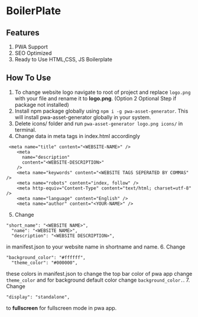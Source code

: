 # BoilerPlate

## Features

1. PWA Support
2. SEO Optimized
3. Ready to Use HTML,CSS, JS Boilerplate

## How To Use

1. To change website logo navigate to root of project and replace `logo.png` with your file and rename it to **logo.png**.
   (Option 2 Optional Step if package not installed)
2. Install npm package globally using `npm i -g pwa-asset-generator`. This will install pwa-asset-generator globally in your system.
3. Delete icons/ folder and run `pwa-asset-generator logo.png icons/` in terminal.
4. Change data in meta tags in index.html accordingly

```
 <meta name="title" content="<WEBSITE-NAME>" />
    <meta
      name="description"
      content="<WEBSITE-DESCRIPTION>"
    />
    <meta name="keywords" content="<WEBSITE TAGS SEPERATED BY COMMAS" />
    <meta name="robots" content="index, follow" />
    <meta http-equiv="Content-Type" content="text/html; charset=utf-8" />
    <meta name="language" content="English" />
    <meta name="author" content="<YOUR-NAME>" />
```

5. Change

```
"short_name": "<WEBSITE NAME>",
  "name": "<WEBSITE NAME>",
  "description": "<WEBSITE DESCRIPTION>",
```

in manifest.json to your website name in shortname and name. 6. Change

```
"background_color": "#ffffff",
  "theme_color": "#000000",
```

these colors in manifest.json to change the top bar color of pwa app change `theme_color` and for background default color change `background_color.`. 7. Change

```
"display": "standalone",
```

to **fullscreen** for fullscreen mode in pwa app.
